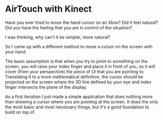 ﻿# AirTouch with Kinect

Have you ever tried to move the hand cursor on an Xbox? Did it feel natural? Did you have the feeling that you are in control of the situation?

I was thinking, why can't it be simpler, more natural?

So I came up with a different method to move a cursor on the screen with your hand.

The basic assumption is that when you try to point to something on the screen, you will raise your index finger and place it in front of you, so it will cover (from your perspective) the piece of UI that you are pointing to. Translating it to a more mathematical definition, the cursor should be projected on the screen where the 3D line defined by your eye and index finger intersects the plane of the display.

As a first iteration I just made a simple application that does nothing more than showing a cursor where you are pointing at the screen. It does the only the most basic and most necessary things, but it's a good foundation to build on top of.